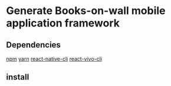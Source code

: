 # Generate Books-on-wall mobile application framework 

## Dependencies
[npm](https://www.npmjs.com/get-npm) 
[yarn](https://yarnpkg.com/en/docs/install#debian-stable) 
[react-native-cli](https://github.com/react-native-community/cli)
[react-vivo-cli](https://docs.viromedia.com/docs)

## install 

